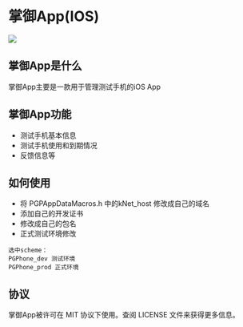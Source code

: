 掌御App(IOS)
====

![](https://img.shields.io/badge/language-OC-orange.svg)


## 掌御App是什么
掌御App主要是一款用于管理测试手机的iOS App

## 掌御App功能

- 测试手机基本信息
- 测试手机使用和到期情况
- 反馈信息等

## 如何使用
- 将 PGPAppDataMacros.h 中的kNet_host 修改成自己的域名
- 添加自己的开发证书
- 修改成自己的包名
- 正式测试环境修改 
```
选中scheme：
PGPhone_dev 测试环境
PGPhone_prod 正式环境
```
## 协议
掌御App被许可在 MIT 协议下使用。查阅 LICENSE 文件来获得更多信息。
